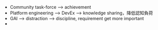 - Community task-force --> achievement
- Platform engineering --> DevEx --> knowledge sharing，降低認知負荷
- GAI --> distraction --> discipline, requirement get more important
-